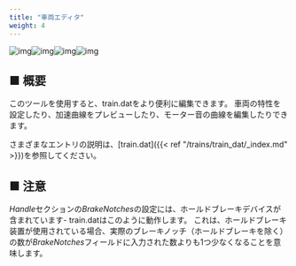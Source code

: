 ```yaml
---
title: "車両エディタ"
weight: 4
---
```


![img](/images/tool_traineditor_screenshot_1.png)![img](/images/tool_traineditor_screenshot_2.png)![img](/images/tool_traineditor_screenshot_3.png)![img](/images/tool_traineditor_screenshot_4.png)

## ■ 概要

このツールを使用すると、train.datをより便利に編集できます。 車両の特性を設定したり、加速曲線をプレビューしたり、モーター音の曲線を編集したりできます。

さまざまなエントリの説明は、[train.dat]({{< ref "/trains/train_dat/_index.md" >}})を参照してください。

## ■ 注意

*Handle*セクションの*BrakeNotches*の設定には、ホールドブレーキデバイスが含まれています- train.datはこのように動作します。 これは、ホールドブレーキ装置が使用されている場合、実際のブレーキノッチ（ホールドブレーキを除く）の数が*BrakeNotches*フィールドに入力された数よりも1つ少なくなることを意味します。